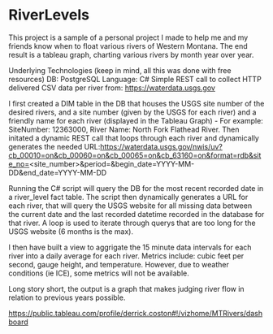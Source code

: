 # RiverLevels
This project is a sample of a personal project I made to help me and my friends know when to float various rivers of Western Montana.  The end result is a tableau graph, charting various rivers by month year over year.

Underlying Technologies (keep in mind, all this was done with free resources)
DB: PostgreSQL
Language: C#
Simple REST call to collect HTTP delivered CSV data per river from: https://waterdata.usgs.gov

I first created a DIM table in the DB that houses the USGS site number of the desired rivers, and a site number (given by the USGS for each river) and a friendly name for each river (displayed in the Tableau Graph) - For example: SiteNumber: 12363000, River Name: North Fork Flathead River.  Then initated a dynamic REST call that loops through each river and dynamically generates the needed URL:https://waterdata.usgs.gov/nwis/uv?cb_00010=on&cb_00060=on&cb_00065=on&cb_63160=on&format=rdb&site_no=<site_number>&period=&begin_date=YYYY-MM-DD&end_date=YYYY-MM-DD

Running the C# script will query the DB for the most recent recorded date in a river_level fact table.  The script then dynamically generates a URL for each river, that will query the USGS website for all missing data between the current date and the last recorded datetime recorded in the database for that river.  A loop is used to iterate through querys that are too long for the USGS website (6 months is the max).

I then have built a view to aggrigate the 15 minute data intervals for each river into a daily average for each river.  Metrics include: cubic feet per second, gauge height, and temperature.  However, due to weather conditions (ie ICE), some metrics will not be available.

Long story short, the output is a graph that makes judging river flow in relation to previous years possible.

https://public.tableau.com/profile/derrick.coston#!/vizhome/MTRivers/dashboard
